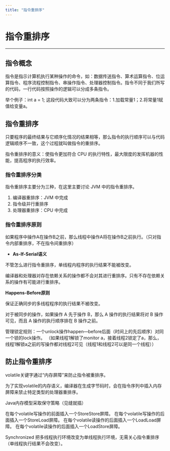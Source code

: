 ```yaml
---
title: "指令重排序"
---
```


# 指令重排序

---

## 指令概念

指令是指示计算机执行某种操作的命令，如：数据传送指令、算术运算指令、位运算指令、程序流程控制指令、串操作指令、处理器控制指令。指令不同于我们所写的代码，一行代码按照操作的逻辑可以分成多条指令。

举个例子：int a = 1;  这段代码大致可以分为两条指令：1.加载常量1；2.将常量1赋值给变量a。

## 指令重排序


只要程序的最终结果与它顺序化情况的结果相等，那么指令的执行顺序可以与代码逻辑顺序不一致，这个过程就叫做指令的重排序。

指令重排序的意义：使指令更加符合 CPU 的执行特性，最大限度的发挥机器的性能，提高程序的执行效率。


### 指令重排序分类

指令重排序主要分为三种，在这里主要讨论 JVM 中的指令重排序。

1. 编译器重排序：JVM 中完成
2. 指令级并行重排序
3. 处理器重排序：CPU 中完成
 

### 指令重排序原则

如果程序中操作A在操作B之前，那么线程中操作A将在操作B之前执行。（只对指令内部重排序，不在指令间重排序）

 
- **As-If-Serial语义**

不管怎么进行指令重排序，单线程内程序的执行结果不能被改变。

编译器和处理器对存在依赖关系的操作都不会对其进行重排序。只有不存在依赖关系的操作有可能进行重排序。

 
**Happens-Before原则**

保证正确同步的多线程程序的执行结果不被改变。

对于被同步的操作，如果操作 A 先于操作 B，那么 A 操作的执行结果将对 B 操作可见，而且 A 操作的执行顺序排在 B 操作之前。

管理锁定规则：一个unlock操作happen—before后面（时间上的先后顺序）对同一个锁的lock操作。
（如果线程1解锁了monitor a，接着线程2锁定了a，那么，线程1解锁a之前的写操作都对线程2可见（线程1和线程2可以是同一个线程））



## 防止指令重排序

volatile关键字通过“内存屏障”来防止指令被重排序。

为了实现volatile的内存语义，编译器在生成字节码时，会在指令序列中插入内存屏障来禁止特定类型的处理器重排序。

Java内存模型采取保守策略（见缝就插）

在每个volatile写操作的前面插入一个StoreStore屏障。
在每个volatile写操作的后面插入一个StoreLoad屏障。
在每个volatile读操作的后面插入一个LoadLoad屏障。
在每个volatile读操作的后面插入一个LoadStore屏障。


Synchronized 把多线程执行环境改变为单线程执行环境，无需关心指令重排序（单线程执行结果不会改变）。



